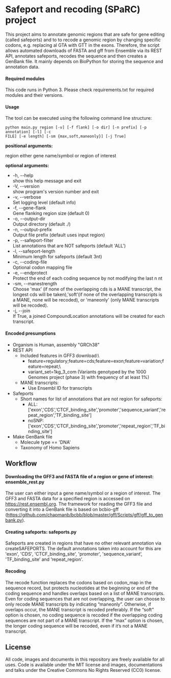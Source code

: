 # Safeport and recoding (SPaRC) project

This project aims to annotate genomic regions that are safe for gene editing (called safeports) and to to recode a genomic region by changing specific codons, e.g. replacing al GTA with GTT in the exons. Therefore, the script allows automated downloads of FASTA and gff from Ensemble via its REST API, annotates safeports, recodes the sequence and then creates a GenBank file. It mainly depends on BioPython for storing the sequence and annotation data. 

#### Required modules
This code runs in Python 3. Please check requirements.txt for required modules and their versions.


#### Usage

The tool can be executed using the following command line structure:
```
python main.py region [-v] [-f flank] [-o dir] [-n prefix] [-p annotation] [-l] [-c
FILE] [-e length] [-sm {max,soft,maneonly}] [-j True]
```


**positional arguments:**

region either gene name/symbol or region of interest

**optional arguments:**

- -h, --help\
show this help message and exit
- -V, --version\
show program's version number and exit
- -v, --verbose\
Set logging level (default info)
- -f, --gene-flank\
Gene flanking region size (default 0)
- -o, --output-dir\
Output directory (default ./)
- -n, --output-prefix\
Output file prefix (default uses input region)
- -p, --safeport-filter\
List annotations that are NOT safeports (default 'ALL')
- -l, --safeport-length\
Minimum length for safeports (default 3nt)
- -c, --coding-file\
Optional codon mapping file
- -e, --endprotect\
Protect the end of each coding sequence by not modifying the last n nt
- -sm, --manestrength\
Choose 'max' (if none of the overlapping cds is a MANE transcript, the longest cds will be taken),'soft'(if none of the overlapping transcripts is a MANE, none will be recoded), or 'maneonly' (only MANE transcripts will be recoded).
- -j, --join\
If True, a joined CompoundLocation annotations will be created for each transcript.

#### Encoded presumptions
- Organism is Human, assembly "GRCh38"
- REST API
    - Included features in GFF3 download:\
        - feature=regulatory;feature=cds;feature=exon;feature=variation;feature=repeat;\
        - variant_set=1kg_3_com (Variants genotyped by the 1000 Genomes project (phase 3) with frequency of at least 1%)
    - MANE transcripts: 
        - Use Ensembl ID for transcripts
- Safeports
    - Short names for list of annotations that are not region for safeports:
        - ALL: ['exon','CDS','CTCF_binding_site','promoter','sequence_variant','repeat_region','TF_binding_site']
        - noSNP: ['exon','CDS','CTCF_binding_site','promoter','repeat_region','TF_binding_site']
- Make GenBank file
    - Molecule type == 'DNA'
    - Taxonomy of Homo Sapiens

## Workflow

#### Downloading the GFF3 and FASTA file of a region or gene of interest: ensemble_rest.py

The user can either input a gene name/symbol or a region of interest. The GFF3 and FASTA data for a specified region is accessed on https://rest.ensembl.org.
The framework for reading the GFF3 file and converting it into a GenBank file is based on bcbio-gff (https://github.com/chapmanb/bcbb/blob/master/gff/Scripts/gff/gff_to_genbank.py).

#### Creating safeports: safeports.py
Safeports are created in regions that have no other relevant annotation via createSAFEPORTS. The default annotations taken into account for this are 'exon', 'CDS', 'CTCF_binding_site', 'promoter', 'sequence_variant’, 'TF_binding_site’ and ‘repeat_region'. 

#### Recoding

The recode function replaces the codons based on codon_map in the sequence record, but protects nucleotides at the beginning or end of the coding sequence and handles overlaps based on a list of MANE transcripts. Even for coding sequences that are not overlapping, the user can choose to only
recode MANE transcripts by indicating “maneonly”. Otherwise, if overlaps occur, the MANE transcript is recoded preferably. If the “soft” option is chosen, no coding sequence is recoded if the overlapping coding sequences are not part of a MANE transcript. If the “max” option is chosen, the longer coding sequence will be recoded, even if it’s not a MANE transcript. 

## License
All code, images and documents in this repository are freely available for all uses. Code is available under the MIT license and images, documentations and talks under the Creative Commons No Rights Reserved (CC0) license.
